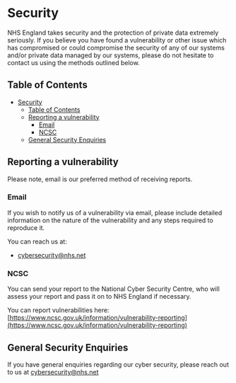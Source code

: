 # Security

NHS England takes security and the protection of private data extremely seriously. If you believe you have found a vulnerability or other issue which has compromised or could compromise the security of any of our systems and/or private data managed by our systems, please do not hesitate to contact us using the methods outlined below.

## Table of Contents

- [Security](#security)
  - [Table of Contents](#table-of-contents)
  - [Reporting a vulnerability](#reporting-a-vulnerability)
    - [Email](#email)
    - [NCSC](#ncsc)
  - [General Security Enquiries](#general-security-enquiries)

## Reporting a vulnerability

Please note, email is our preferred method of receiving reports.

### Email

If you wish to notify us of a vulnerability via email, please include detailed information on the nature of the vulnerability and any steps required to reproduce it.

You can reach us at:

- cybersecurity@nhs.net

### NCSC

You can send your report to the National Cyber Security Centre, who will assess your report and pass it on to NHS England if necessary.

You can report vulnerabilities here: [https://www.ncsc.gov.uk/information/vulnerability-reporting](https://www.ncsc.gov.uk/information/vulnerability-reporting)

## General Security Enquiries

If you have general enquiries regarding our cyber security, please reach out to us at cybersecurity@nhs.net
